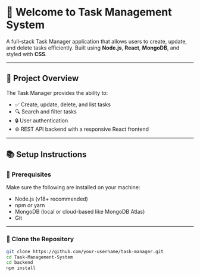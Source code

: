 # 🧩 Welcome to Task Management System

A full-stack Task Manager application that allows users to create, update, and delete tasks efficiently. Built using **Node.js**, **React**, **MongoDB**, and styled with **CSS**.

---

## 📝 Project Overview

The Task Manager provides the ability to:

- ✅ Create, update, delete, and list tasks
- 🔍 Search and filter tasks
- 🔒 User authentication
- 🌐 REST API backend with a responsive React frontend

---

## 📚 Setup Instructions

### 🔧 Prerequisites

Make sure the following are installed on your machine:

- Node.js (v18+ recommended)
- npm or yarn
- MongoDB (local or cloud-based like MongoDB Atlas)
- Git
---

### 📁 Clone the Repository

```bash
git clone https://github.com/your-username/task-manager.git
cd Task-Management-System
cd backend
npm install

